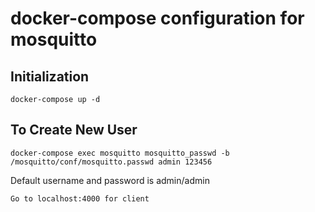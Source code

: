 # docker-compose configuration for mosquitto

## Initialization

`docker-compose up -d`

## To Create New User

`docker-compose exec mosquitto mosquitto_passwd -b /mosquitto/conf/mosquitto.passwd admin 123456`

Default username and password is admin/admin

`Go to localhost:4000 for client`
       
